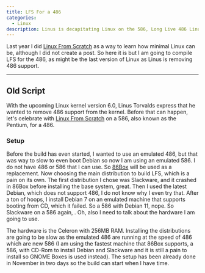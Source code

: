 ```yaml
---
title: LFS For a 486
categories:
  - Linux
description: Linus is decapitating Linux on the 586, Long Live 486 Linux.
---
```


Last year I did [Linux From Scratch][1] as a way to learn how minimal Linux can
be, although I did not create a post. So here it is but I am going to compile
LFS for the 486, as might be the last version of Linux as Linus is removing
486 support.

---

## Old Script

With the upcoming Linux kernel version 6.0, Linus Torvalds express that he
wanted to remove 486 support from the kernel. Before that can happen, let's
celebrate with [Linux From Scratch][1] on a 586, also known as the Pentium, for
a 486.

### Setup

Before the build has even started, I wanted to use an emulated 486, but that was
way to slow to even boot Debian so now I am using an emulated 586. I do not have
486 or 586 that I can use. So [86Box][2] will be used as a replacement. Now
choosing the main distribution to build LFS, which is a pain on its own. The
first distribution I chose was Slackware, and it crashed in 86Box before
installing the base system, great. Then I used the latest Debian, which does not
support 486, I do not know why I even try that. After a ton of hoops, I install
Debian 7 on an emulated machine that supports booting from CD, which it failed.
So a 586 with Debian 11, nope. So Slackware on a 586 again, . Oh, also I need to
talk about the hardware I am going to use.

The hardware is the Celeron with 256MB RAM.
Installing the distributions are going to be slow as the emulated 486 are
running at the speed of 486 which are new 586 (I am using the fastest machine
that 86Box supports, a 586, with CD-Rom to install Debian and Slackware and it
is still a pain to install so GNOME Boxes is used instead). The setup has been
already done in November in two days so the build can start when I have time.

[1]: https://linuxfromscratch.org
[2]: https://86box.net
